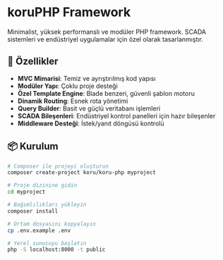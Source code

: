 # koruPHP Framework

Minimalist, yüksek performanslı ve modüler PHP framework. SCADA sistemleri ve endüstriyel uygulamalar için özel olarak tasarlanmıştır.

## 🚀 Özellikler

- **MVC Mimarisi**: Temiz ve ayrıştırılmış kod yapısı
- **Modüler Yapı**: Çoklu proje desteği
- **Özel Template Engine**: Blade benzeri, güvenli şablon motoru
- **Dinamik Routing**: Esnek rota yönetimi
- **Query Builder**: Basit ve güçlü veritabanı işlemleri
- **SCADA Bileşenleri**: Endüstriyel kontrol panelleri için hazır bileşenler
- **Middleware Desteği**: İstek/yanıt döngüsü kontrolü

## 📦 Kurulum

```bash
# Composer ile projeyi oluşturun
composer create-project koru/koru-php myproject

# Proje dizinine gidin
cd myproject

# Bağımlılıkları yükleyin
composer install

# Ortam dosyasını kopyalayın
cp .env.example .env

# Yerel sunucuyu başlatın
php -S localhost:8000 -t public